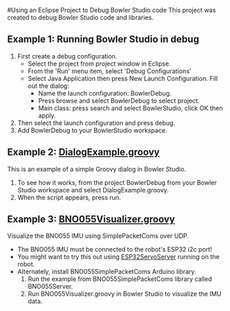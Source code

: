 #Using an Eclipse Project to Debug Bowler Studio code
This project was created to debug Bowler Studio code and libraries.

## Example 1: Running Bowler Studio in debug
1. First create a debug configuration.
    - Select the project from project window in Eclipse.
    - From the 'Run' menu item, select 'Debug Configurations'
    - Select Java Application then press New Launch Configuration. Fill out the dialog:
        - Name the launch configuration: BowlerDebug.
        - Press browse and select BowlerDebug to select project.
        - Main class: press search and select BowlerStudio, click OK then apply.
1. Then select the launch configuration and press debug.
1. Add BowlerDebug to your BowlerStudio workspace.


## Example 2: [DialogExample.groovy](src/main/groovy/DialogExample.groovy)
This is an example of a simple Groovy dialog in Bowler Studio.

1. To see how it works, from the project BowlerDebug from your Bowler Studio
   workspace and select DialogExample.groovy. 
1. When the script appears, press run.


## Example 3: [BNO055Visualizer.groovy](src/main/groovy/BNO055Visualizer.groovy)
Visualize the BNO055 IMU using SimplePacketComs over UDP.

- The BNO055 IMU must be connected to the robot's ESP32 i2c port!
- You might want to try this out using [ESP32ServoServer](https://github.com/madhephaestus/ESP32ServoServer) 
  running on the robot.
- Alternately, install BNO055SimplePacketComs Arduino library. 
    1. Run the example from BNO055SimplePacketComs library called BNO055Server. 
    1. Run BNO055Visualizer.groovy in Bowler Studio to visualize the IMU data.
